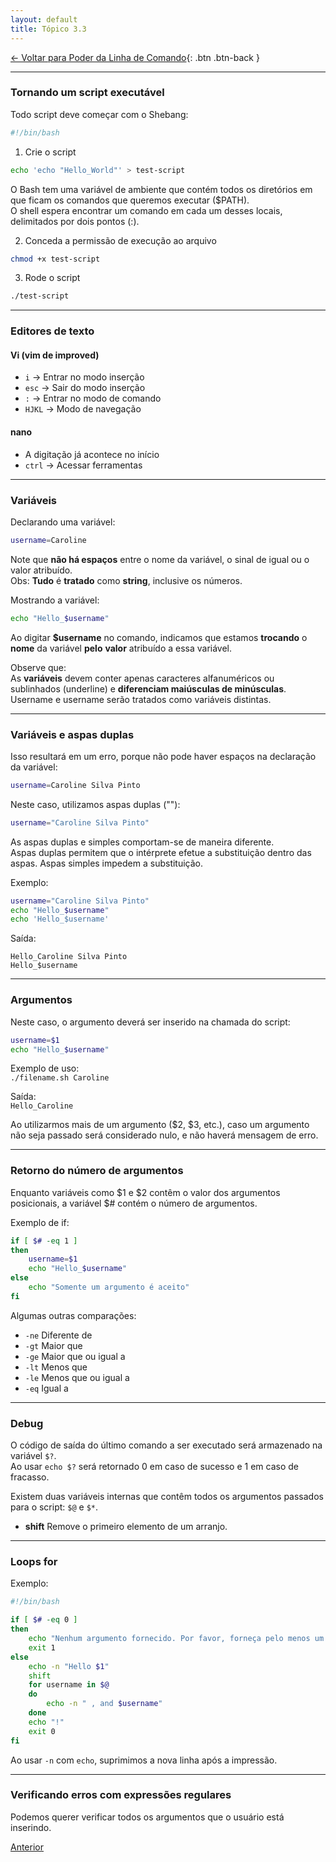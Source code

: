 ```yaml
---
layout: default 
title: Tópico 3.3
---
```


[← Voltar para Poder da Linha de Comando](/linux-essentials/01-book-lpi/Topico-03-Poder-da-Linha-de-Comando/){: .btn .btn-back }

---

### Tornando um script executável

Todo script deve começar com o Shebang:
```sh
#!/bin/bash
```

1. Crie o script

```sh
echo 'echo "Hello_World"' > test-script
```

O Bash tem uma variável de ambiente que contém todos os diretórios em que ficam os comandos que queremos executar ($PATH).  
O shell espera encontrar um comando em cada um desses locais, delimitados por dois pontos (:).

2. Conceda a permissão de execução ao arquivo

```sh
chmod +x test-script
```

3. Rode o script

```sh
./test-script
```

---

### Editores de texto

#### Vi (vim de improved)

- `i`   → Entrar no modo inserção
- `esc` → Sair do modo inserção
- `:`   → Entrar no modo de comando
- `HJKL` → Modo de navegação

#### nano

- A digitação já acontece no início
- `ctrl` → Acessar ferramentas

---

### Variáveis

Declarando uma variável:

```sh
username=Caroline
```

Note que **não há espaços** entre o nome da variável, o sinal de igual ou o valor atribuído.  
Obs: **Tudo** é **tratado** como **string**, inclusive os números.

Mostrando a variável:

```sh
echo "Hello_$username"
```

Ao digitar **$username** no comando, indicamos que estamos **trocando** o **nome** da variável **pelo** **valor** atribuído a essa variável.

Observe que:  
As **variáveis** devem conter apenas caracteres alfanuméricos ou sublinhados (underline) e **diferenciam maiúsculas de minúsculas**. Username e username serão tratados como variáveis distintas.

---

### Variáveis e aspas duplas

Isso resultará em um erro, porque não pode haver espaços na declaração da variável:

```sh
username=Caroline Silva Pinto
```

Neste caso, utilizamos aspas duplas (""):

```sh
username="Caroline Silva Pinto"
```

As aspas duplas e simples comportam-se de maneira diferente.  
Aspas duplas permitem que o intérprete efetue a substituição dentro das aspas. Aspas simples impedem a substituição.

Exemplo:

```sh
username="Caroline Silva Pinto"
echo "Hello_$username"
echo 'Hello_$username'
```

Saída:

```
Hello_Caroline Silva Pinto
Hello_$username
```

---

### Argumentos

Neste caso, o argumento deverá ser inserido na chamada do script:

```sh
username=$1
echo "Hello_$username"
```

Exemplo de uso:  
`./filename.sh Caroline`

Saída:  
`Hello_Caroline`

Ao utilizarmos mais de um argumento ($2, $3, etc.), caso um argumento não seja passado será considerado nulo, e não haverá mensagem de erro.

---

### Retorno do número de argumentos

Enquanto variáveis como $1 e $2 contêm o valor dos argumentos posicionais, a variável $# contém o número de argumentos.

Exemplo de if:

```sh
if [ $# -eq 1 ]
then    
    username=$1
    echo "Hello_$username"
else
    echo "Somente um argumento é aceito"
fi
```

Algumas outras comparações:  
* `-ne` Diferente de  
* `-gt` Maior que  
* `-ge` Maior que ou igual a  
* `-lt` Menos que  
* `-le` Menos que ou igual a  
* `-eq` Igual a  

---

### Debug

O código de saída do último comando a ser executado será armazenado na variável `$?`.  
Ao usar `echo $?` será retornado 0 em caso de sucesso e 1 em caso de fracasso.

Existem duas variáveis internas que contêm todos os argumentos passados para o script: `$@` e `$*`.

- **shift** Remove o primeiro elemento de um arranjo.

---

### Loops for

Exemplo:

```sh
#!/bin/bash

if [ $# -eq 0 ]
then
    echo "Nenhum argumento fornecido. Por favor, forneça pelo menos um argumento."
    exit 1
else
    echo -n "Hello $1"
    shift
    for username in $@
    do
        echo -n " , and $username"
    done
    echo "!"
    exit 0
fi
```

Ao usar `-n` com `echo`, suprimimos a nova linha após a impressão.

---

### Verificando erros com expressões regulares

Podemos querer verificar todos os argumentos que o usuário está inserindo.

<div class="nav-buttons">
  <a href="/linux-essentials/01-book-lpi/Topico-03-Poder-da-Linha-de-Comando/3.2-ExtraindoDadosDeArquivos" class="btn btn-back">Anterior</a>
</div>
